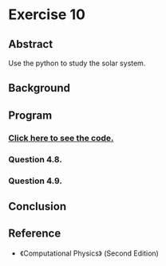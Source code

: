 # Exercise 10

## Abstract
Use the python to study the solar system.

## Background


## Program
### [Click here to see the code.](https://github.com/whucyb/computational_physics_N2014301020067/blob/master/Exercise_10/Exercise_10.py)

### Question 4.8.

### Question 4.9.

## Conclusion


## Reference

* 《Computational Physics》 (Second Edition)

